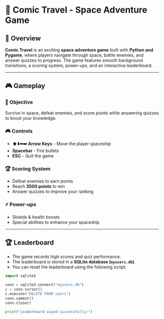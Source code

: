 # 🚀 Comic Travel - Space Adventure Game  

## 📝 Overview  
**Comic Travel** is an exciting **space adventure game** built with **Python and Pygame**, where players navigate through space, battle enemies, and answer quizzes to progress. The game features smooth background transitions, a scoring system, power-ups, and an interactive leaderboard.  

---

## 🎮 Gameplay  

### 🎯 Objective  
Survive in space, defeat enemies, and score points while answering quizzes to boost your knowledge.  

### 🎮 Controls  
- **⬆️⬇️⬅️➡️ Arrow Keys** - Move the player spaceship  
- **Spacebar** - Fire bullets  
- **ESC** - Quit the game  

### 🏆 Scoring System  
- Defeat enemies to earn points  
- Reach **3500 points** to win  
- Answer quizzes to improve your ranking  

### ⚡ Power-ups  
- Shields & health boosts  
- Special abilities to enhance your spaceship  

---

## 🏆 Leaderboard  
- The game records high scores and quiz performance.  
- The leaderboard is stored in a **SQLite database (`myusers.db`)**.  
- You can reset the leaderboard using the following script:  

```python
import sqlite3

conn = sqlite3.connect("myusers.db")  
c = conn.cursor()
c.execute("DELETE FROM users")  
conn.commit()
conn.close()

print("Leaderboard wiped successfully!")
